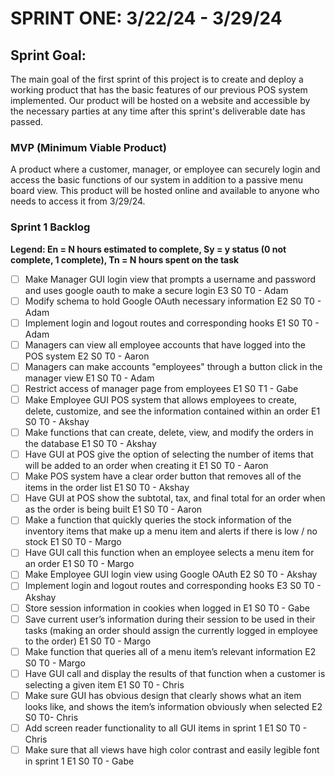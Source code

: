 # SPRINT ONE: 3/22/24 - 3/29/24

## Sprint Goal:
The main goal of the first sprint of this project is to create and deploy a working product that has the basic features of our previous POS system implemented. Our product will be hosted on a website and accessible by the necessary parties at any time after this sprint's deliverable date has passed. 

### MVP (Minimum Viable Product)
A product where a customer, manager, or employee can securely login and access the basic functions of our system in addition to a passive menu board view. This product will be hosted online and available to anyone who needs to access it from 3/29/24.

### Sprint 1 Backlog
**Legend: En = N hours estimated to complete, Sy = y status (0 not complete, 1 complete), Tn = N hours spent on the task**
- [ ] Make Manager GUI login view that prompts a username and password and uses google oauth to make a secure login E3 S0 T0 - Adam
- [ ] Modify schema to hold Google OAuth necessary information E2 S0 T0 - Adam
- [ ] Implement login and logout routes and corresponding hooks E1 S0 T0 - Adam
- [ ] Managers can view all employee accounts that have logged into the POS system E2 S0 T0 - Aaron
- [ ] Managers can make accounts "employees" through a button click in the manager view E1  S0 T0 - Adam
- [ ] Restrict access of manager page from employees E1 S0 T1 - Gabe
- [ ] Make Employee GUI POS system that allows employees to create, delete,  customize, and see the information contained within an order E1  S0 T0 - Akshay
- [ ] Make functions that can create, delete, view, and modify the orders in the database E1  S0 T0 - Akshay
- [ ] Have GUI at POS give the option of selecting the number of items that will be added to an order when creating it  E1  S0 T0 - Aaron
- [ ] Make POS system have a clear order button that removes all of the items in the order list  E1  S0 T0 - Akshay
- [ ] Have GUI at POS show the subtotal, tax, and final total for an order when as the order is being built  E1  S0 T0 - Aaron
- [ ] Make a function that quickly queries the stock information of the inventory items that make up a menu item and alerts if there is low / no stock  E1  S0 T0 - Margo
- [ ] Have GUI call this function when an employee selects a menu item for an order E1  S0 T0 - Margo
- [ ] Make Employee GUI login view using Google OAuth E2  S0 T0 - Akshay
- [ ] Implement login and logout routes and corresponding hooks E3  S0 T0 - Akshay
- [ ] Store session information in cookies when logged in E1  S0 T0 - Gabe
- [ ] Save current user’s information during their session to be used in their tasks (making an order should assign the currently logged in employee to the order) E1  S0 T0 - Margo
- [ ] Make function that queries all of a menu item’s relevant information E2  S0 T0 - Margo
- [ ] Have GUI call and display the results of that function when a customer is selecting a given item E1  S0 T0 - Chris
- [ ] Make sure GUI has obvious design that clearly shows what an item looks like, and shows the item’s information obviously when selected E2  S0 T0- Chris
- [ ] Add screen reader functionality to all GUI items in sprint 1 E1  S0 T0 - Chris
- [ ] Make sure that all views have high color contrast and easily legible font in sprint 1 E1 S0 T0 - Gabe
